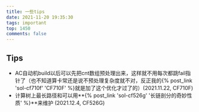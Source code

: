 ```yaml
---
title: 一些tips
date: 2021-11-20 19:35:30
tags: important
top: 1450
comments: false
---
```


## Tips
 - AC自动机build以后可以先把cnt数组预处理出来，这样就不用每次都跳fail指针了（也不知道算卡常还是说不预处理复杂度就不对，反正我的{% post_link 'sol-cf710f' 'CF710F' %}就是加了这个优化才过了的）(2021.11.22, CF710F)
 - 计算树上最长路径和可以用**{% post_link 'sol-cf526g' '长链剖分的奇妙性质' %}**来维护 (2021.12.4, CF526G)